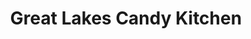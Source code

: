 ---
title: "Great Lakes Candy Kitchen"
url: /knife-river/great-lakes-candy-kitchen/
shop: Süßwaren
---